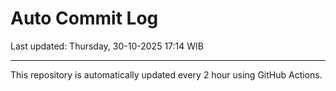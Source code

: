 # Auto Commit Log

Last updated: Thursday, 30-10-2025 17:14 WIB

---

This repository is automatically updated every 2 hour using GitHub Actions.
